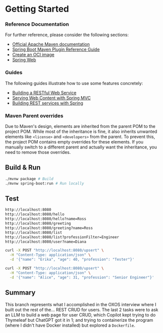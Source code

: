 # Getting Started

### Reference Documentation
For further reference, please consider the following sections:

* [Official Apache Maven documentation](https://maven.apache.org/guides/index.html)
* [Spring Boot Maven Plugin Reference Guide](https://docs.spring.io/spring-boot/3.5.3/maven-plugin)
* [Create an OCI image](https://docs.spring.io/spring-boot/3.5.3/maven-plugin/build-image.html)
* [Spring Web](https://docs.spring.io/spring-boot/3.5.3/reference/web/servlet.html)

### Guides
The following guides illustrate how to use some features concretely:

* [Building a RESTful Web Service](https://spring.io/guides/gs/rest-service/)
* [Serving Web Content with Spring MVC](https://spring.io/guides/gs/serving-web-content/)
* [Building REST services with Spring](https://spring.io/guides/tutorials/rest/)

### Maven Parent overrides

Due to Maven's design, elements are inherited from the parent POM to the project POM.
While most of the inheritance is fine, it also inherits unwanted elements like `<license>` and `<developers>` from the parent.
To prevent this, the project POM contains empty overrides for these elements.
If you manually switch to a different parent and actually want the inheritance, you need to remove those overrides.

## Build & Run

```bash
./mvnw package # Build
./mvnw spring-boot:run # Run locally
```

## Test

```bash
http://localhost:8080
http://localhost:8080/hello
http://localhost:8080/hello?name=Ross
http://localhost:8080/greeting
http://localhost:8080/greeting?name=Ross
http://localhost:8080/list
http://localhost:8080/list?professionFilter=Engineer
http://localhost:8080/user?name=Diana

curl -X POST "http://localhost:8080/upsert" \
  -H "Content-Type: application/json" \
  -d '{"name": "Erika", "age": 40, "profession": "Tester"}'

curl -X POST "http://localhost:8080/upsert" \
  -H "Content-Type: application/json" \
  -d '{"name": "Alice", "age": 31, "profession": "Senior Engineer"}'
```

## Summary

This branch represents what I accomplished in the OXOS interview where I built out the rest of the... REST CRUD for users. The last 2 tasks were to ask an LLM to build a web page for user CRUD, which Copilot kept trying to do Thymeleaf but ChatGPT got it in 1; and trying to containerize the program (where I didn't have Docker installed) but explored a `Dockerfile`.
